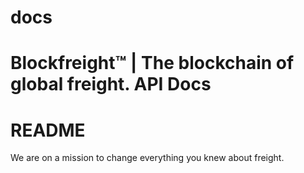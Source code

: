 # docs
Blockfreight™ | The blockchain of global freight. API Docs
=================================================
# README

We are on a mission to change everything you knew about freight.
